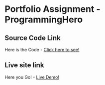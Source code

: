 # Portfolio Assignment - ProgrammingHero

## Source Code Link 
Here is the Code - [Click here to see!](www.github.com/aam-himel)

## Live site link 
Here you Go! - [Live Demo!](www.github.com/aam-himel)

